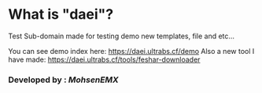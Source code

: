 # What is "daei"?

Test Sub-domain made for testing demo new templates, file and etc...

You can see demo index here: https://daei.ultrabs.cf/demo
Also a new tool I have made: https://daei.ultrabs.cf/tools/feshar-downloader

### Developed by : ***MohsenEMX***
